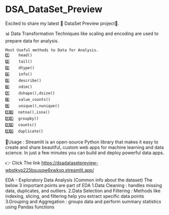 # DSA_DataSet_Preview

Excited to share my latest 🎉 DataSet Preview project🎉.


📊 Data Transformation
    Techniques like scaling and encoding are used to prepare data for analysis.  

    Most Useful methods to Data for Analysis.
    1️⃣    head()
    2️⃣    tail()
    3️⃣    dtype()
    4️⃣    info()
    5️⃣    describe()
    6️⃣    ndim()
    7️⃣    dshape(),dsize()
    8️⃣    value_counts()
    9️⃣    unique(),nunique()
    1️⃣0️⃣  notna(),isna()
    1️⃣1️⃣  groupby()
    1️⃣2️⃣  counts()
    1️⃣3️⃣  duplicate()

🔎Usage :
Streamlit is an open-source Python library that makes it easy to create and share beautiful, custom web apps for machine learning and data science. 
In just a few minutes you can build and deploy powerful data apps.

👉 Click The link
https://dsadatasetpreview-wbstkvp225bsusqw6xwkxq.streamlit.app/



EDA - Exploratory Data Analysis (Common info about the dataset)
The below 3 important points are part of EDA
1.Data Cleaning : handles missing data, duplicates, and outliers. 
2.Data Selection and Filtering : Methods like indexing, slicing, and filtering help you extract specific data points
3.Grouping and Aggregation : groups data and perform summary statistics using Pandas functions

